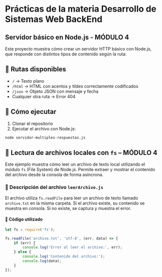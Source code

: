 # Prácticas de la materia Desarrollo de Sistemas Web BackEnd  

## Servidor básico en Node.js - MÓDULO 4

Este proyecto muestra cómo crear un servidor HTTP básico con Node.js, que responde con distintos tipos de contenido según la ruta:

## 📌 Rutas disponibles

- `/` → Texto plano  
- `/html` → HTML con acentos y tildes correctamente codificados  
- `/json` → Objeto JSON con mensaje y fecha  
- Cualquier otra ruta → Error 404  

## 🚀 Cómo ejecutar

1. Clonar el repositorio  
2. Ejecutar el archivo con Node.js:

```bash
node servidor-multiples-respuestas.js
```


## 📂 Lectura de archivos locales con `fs` – MÓDULO 4

Este ejemplo muestra cómo leer un archivo de texto local utilizando el módulo `fs` (File System) de Node.js. Permite extraer y mostrar el contenido del archivo desde la consola de forma asíncrona.

### 📄 Descripción del archivo `leerArchivo.js`

El archivo utiliza `fs.readFile` para leer un archivo de texto llamado `archivo.txt` en la misma carpeta. Si el archivo existe, su contenido se muestra en consola. Si no existe, se captura y muestra el error.

#### 📜 Código utilizado

```javascript
let fs = require('fs');

fs.readFile('archivo.txt', 'utf-8', (err, data) => {
    if (err) {
        console.log('Error al leer el archivo:', err);
    } else {
        console.log('Contenido del archivo:');
        console.log(data);
    }
});

